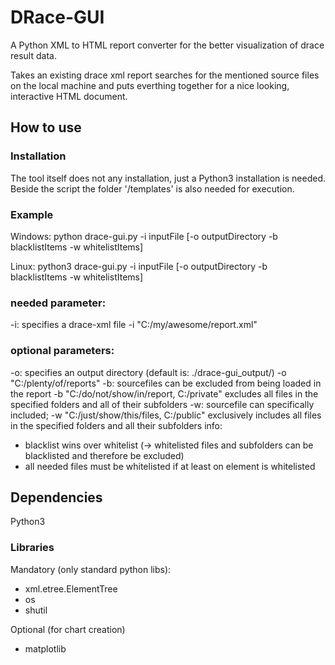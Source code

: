 # DRace-GUI

A Python XML to HTML report converter for the better visualization of drace result data.

Takes an existing drace xml report searches for the mentioned source files on the local machine and puts everthing together for a nice looking, interactive HTML document.

## How to use

### Installation
The tool itself does not any installation, just a Python3 installation is needed.
Beside the script the folder '/templates' is also needed for execution.

### Example
Windows:
    python drace-gui.py -i inputFile [-o outputDirectory -b blacklistItems -w whitelistItems]

Linux:
    python3 drace-gui.py -i inputFile [-o outputDirectory -b blacklistItems -w whitelistItems]

### needed parameter:

-i: specifies a drace-xml file
    -i "C:/my/awesome/report.xml"
 
### optional parameters:

-o: specifies an output directory (default is: ./drace-gui_output/)
    -o "C:/plenty/of/reports"
-b: sourcefiles can be excluded from being loaded in the report
    -b "C:/do/not/show/in/report, C:/private" excludes all files in the specified folders and all of their subfolders
-w: sourcefile can specifically included;
    -w "C:/just/show/this/files, C:/public" exclusively includes all files in the specified folders and all their subfolders
info: 
- blacklist wins over whitelist (-> whitelisted files and subfolders can be blacklisted and therefore be excluded)
- all needed files must be whitelisted if at least on element is whitelisted

## Dependencies

Python3

### Libraries

Mandatory (only standard python libs):
- xml.etree.ElementTree
- os
- shutil

Optional (for chart creation)
- matplotlib